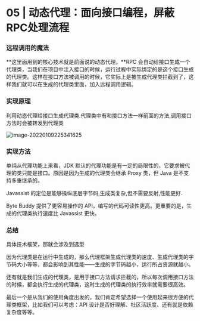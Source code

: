 # 05 | 动态代理：面向接口编程，屏蔽RPC处理流程

### 远程调用的魔法

**这里面用到的核心技术就是前面说的动态代理。**RPC 会自动给接口生成一个代理类，当我们在项目中注入接口的时候，运行过程中实际绑定的是这个接口生成的代理类。这样在接口方法被调用的时候，它实际上是被生成代理类拦截到了，这样我们就可以在生成的代理类里面，加入远程调用逻辑。

### 实现原理

利用动态代理给接口生成代理类.代理类中有和接口方法一样前面的方法,调用接口方法时会被转发到代理类

![image-20220109225341625](C:\Users\Administrator\AppData\Roaming\Typora\typora-user-images\image-20220109225341625.png)

### 实现方法

单纯从代理功能上来看，JDK 默认的代理功能是有一定的局限性的，它要求被代理的类只能是接口。原因是因为生成的代理类会继承 Proxy 类，但 Java 是不支持多重继承的。

Javassist 的定位是能够操纵底层字节码,生成类复杂,但不需要反射,性能更好.

Byte Buddy 提供了更容易操作的 API，编写的代码可读性更高。更重要的是，生成的代理类执行速度比 Javassist 更快。



### 总结

具体技术框架，那就会涉及到选型

因为代理类是在运行中生成的，那么代理框架生成代理类的速度、生成代理类的字节码大小等等，都会影响到其性能——生成的字节码越小，运行所占资源就越小。

还有就是我们生成的代理类，是用于接口方法请求拦截的，所以每次调用接口方法的时候，都会执行生成的代理类，这时生成的代理类的执行效率就需要很高效。

最后一个是从我们的使用角度出发的，我们肯定希望选择一个使用起来很方便的代理类框架，比如我们可以考虑：API 设计是否好理解、社区活跃度、还有就是依赖复杂度等等。